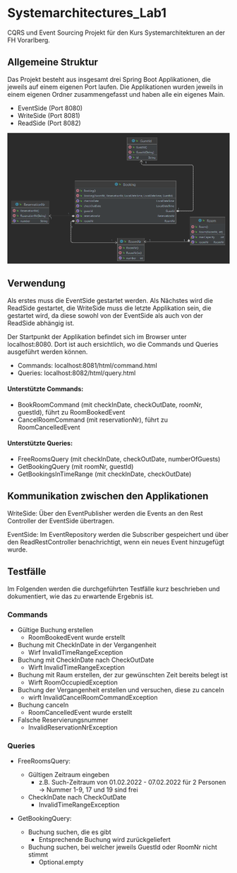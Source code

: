 # Systemarchitectures_Lab1
CQRS und Event Sourcing Projekt für den Kurs Systemarchitekturen an der FH
Vorarlberg.

## Allgemeine Struktur
Das Projekt besteht aus insgesamt drei Spring Boot Applikationen, die
jeweils auf einem eigenen Port laufen. Die Applikationen wurden jeweils
in einem eigenen Ordner zusammengefasst und haben alle ein eigenes Main.

- EventSide (Port 8080)
- WriteSide (Port 8081)
- ReadSide (Port 8082)

<img src="src/main/resources/static/images/DomainModel.png" alt="Abbildung Domain Model"/>

## Verwendung
Als erstes muss die EventSide gestartet werden. Als Nächstes wird die 
ReadSide gestartet, die WriteSide muss die letzte Applikation sein, die
gestartet wird, da diese sowohl von der EventSide als auch von der ReadSide
abhängig ist.

Der Startpunkt der Applikation befindet sich im Browser unter localhost:8080. Dort
ist auch ersichtlich, wo die Commands und Queries ausgeführt werden können.

- Commands: localhost:8081/html/command.html
- Queries: localhost:8082/html/query.html

#### Unterstützte Commands:

- BookRoomCommand (mit checkInDate, checkOutDate, roomNr, guestId), führt zu RoomBookedEvent
- CancelRoomCommand (mit reservationNr), führt zu RoomCancelledEvent

#### Unterstützte Queries:

- FreeRoomsQuery (mit checkInDate, checkOutDate, numberOfGuests)
- GetBookingQuery (mit roomNr, guestId)
- GetBookingsInTimeRange (mit checkInDate, checkOutDate)


## Kommunikation zwischen den Applikationen
WriteSide: Über den EventPublisher werden die Events an den Rest Controller der EventSide 
übertragen.

EventSide: Im EventRepository werden die Subscriber gespeichert und 
über den ReadRestController benachrichtigt, wenn ein neues Event hinzugefügt wurde.


## Testfälle
Im Folgenden werden die durchgeführten Testfälle kurz beschrieben und
dokumentiert, wie das zu erwartende Ergebnis ist.

### Commands
- Gültige Buchung erstellen
  - RoomBookedEvent wurde erstellt
- Buchung mit CheckInDate in der Vergangenheit 
  - Wirf InvalidTimeRangeException
- Buchung mit CheckInDate nach CheckOutDate
  - Wirft InvalidTimeRangeException
- Buchung mit Raum erstellen, der zur gewünschten Zeit bereits belegt ist
  - Wirft RoomOccupiedException
- Buchung der Vergangenheit erstellen und versuchen, diese zu canceln
  - wirft InvalidCancelRoomCommandException
- Buchung canceln
  - RoomCancelledEvent wurde erstellt
- Falsche Reservierungsnummer
    - InvalidReservationNrException

### Queries
- FreeRoomsQuery:
  - Gültigen Zeitraum eingeben
    - z.B. Such-Zeitraum von 01.02.2022 - 07.02.2022 für 2 Personen -> Nummer 1-9, 17 und 19 sind frei
  - CheckInDate nach CheckOutDate
    - InvalidTimeRangeException

- GetBookingQuery:
  - Buchung suchen, die es gibt
    - Entsprechende Buchung wird zurückgeliefert
  - Buchung suchen, bei welcher jeweils GuestId oder RoomNr nicht stimmt
    - Optional.empty

